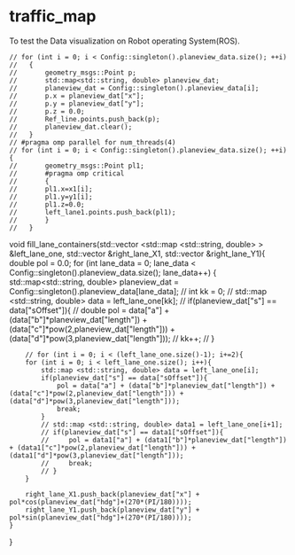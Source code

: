 # traffic_map
To test the Data visualization on Robot operating System(ROS).





    // for (int i = 0; i < Config::singleton().planeview_data.size(); ++i)
    //   {
    //       geometry_msgs::Point p;
    //       std::map<std::string, double> planeview_dat;
    //       planeview_dat = Config::singleton().planeview_data[i];
    //       p.x = planeview_dat["x"];
    //       p.y = planeview_dat["y"];
    //       p.z = 0.0;
    //       Ref_line.points.push_back(p);
    //       planeview_dat.clear();
    //   }
    // #pragma omp parallel for num_threads(4)
    // for (int i = 0; i < Config::singleton().planeview_data.size(); ++i){
    //       geometry_msgs::Point pl1;
    //       #pragma omp critical
    //       {
    //       pl1.x=x1[i];
    //       pl1.y=y1[i];
    //       pl1.z=0.0;
    //       left_lane1.points.push_back(pl1);
    //       }
    //   }



void fill_lane_containers(std::vector <std::map <std::string, double> > &left_lane_one, std::vector<double> &right_lane_X1, std::vector<double> &right_lane_Y1){
    double pol = 0.0;
    for (int lane_data = 0; lane_data < Config::singleton().planeview_data.size(); lane_data++)
    {
        std::map<std::string, double> planeview_dat = Config::singleton().planeview_data[lane_data];
        // int kk = 0;
        // std::map <std::string, double> data = left_lane_one[kk];
        // if(planeview_dat["s"] == data["sOffset"]){
        //     double pol = data["a"] + (data["b"]*planeview_dat["length"]) + (data["c"]*pow(2,planeview_dat["length"])) + (data["d"]*pow(3,planeview_dat["length"]));
        //     kk++;
        // }        


        // for (int i = 0; i < (left_lane_one.size()-1); i+=2){
        for (int i = 0; i < left_lane_one.size(); i++){
            std::map <std::string, double> data = left_lane_one[i];
            if(planeview_dat["s"] == data["sOffset"]){
                pol = data["a"] + (data["b"]*planeview_dat["length"]) + (data["c"]*pow(2,planeview_dat["length"])) + (data["d"]*pow(3,planeview_dat["length"]));
                break;
            }
            // std::map <std::string, double> data1 = left_lane_one[i+1];
            // if(planeview_dat["s"] == data1["sOffset"]){
            //     pol = data1["a"] + (data1["b"]*planeview_dat["length"]) + (data1["c"]*pow(2,planeview_dat["length"])) + (data1["d"]*pow(3,planeview_dat["length"]));
            //     break;
            // }
        }

        right_lane_X1.push_back(planeview_dat["x"] + pol*cos(planeview_dat["hdg"]+(270*(PI/180))));
        right_lane_Y1.push_back(planeview_dat["y"] + pol*sin(planeview_dat["hdg"]+(270*(PI/180))));
    }
}
